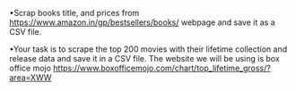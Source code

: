 •Scrap books title, and prices from https://www.amazon.in/gp/bestsellers/books/ webpage and save it as a CSV file.

•Your task is to scrape the top 200 movies with their lifetime collection and release data and save it in a CSV file. The website we will be using is box office mojo https://www.boxofficemojo.com/chart/top_lifetime_gross/?area=XWW
